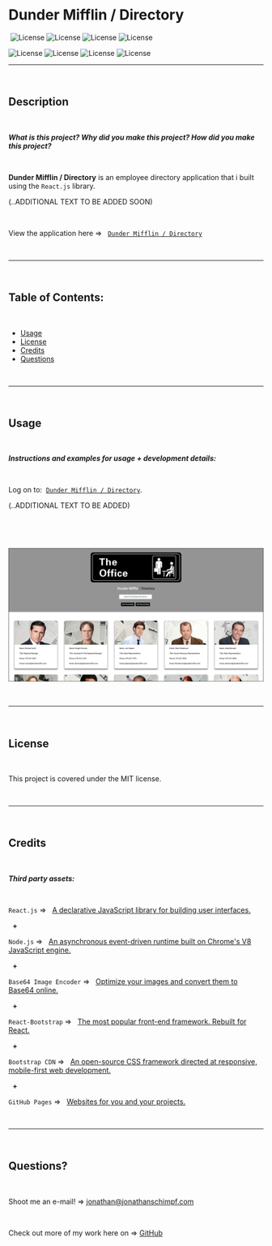 # Dunder Mifflin / Directory


‎
‎‎![License](https://img.shields.io/static/v1?label=License&message=MIT&color=brightgreen) 
![License](https://img.shields.io/static/v1?label=Language&message=JavaScript&color=yellow)
![License](https://img.shields.io/static/v1?label=Library&message=React.js&color=pink) 
![License](https://img.shields.io/static/v1?label=Environment&message=Node.js&color=red)


![License](https://img.shields.io/static/v1?label=Encoding.Scheme&message=Base64&color=blueviolet)
![License](https://img.shields.io/static/v1?label=Language&message=HTML5&color=orange) ![License](https://img.shields.io/static/v1?label=Language&message=CSS3&color=blue) ![License](https://img.shields.io/static/v1?label=Framework&message=React-Bootstrap&color=green) 
  

  ---
  
  <p>&nbsp;<p>
    

## Description 

<p>&nbsp;<p>

<strong><em>What is this project? Why did you make this project? How did you make this project?</strong></em>

<p>&nbsp;<p>

<b>Dunder Mifflin / Directory</b> is an employee directory application that i built using the `React.js` library.

(..ADDITIONAL TEXT TO BE ADDED SOON)

<p>&nbsp;<p>


View the application here =>‏‏‎ ‎‏‏‎ ‎‏‏‎ ‎‏‏[`Dunder Mifflin / Directory`](https://jonathanschimpf.github.io/Employee-Directory-ReactJS/)


<p>&nbsp;<p>


---

<p>&nbsp;<p>


## Table of Contents: 

<p>&nbsp;<p>

* [Usage](#usage)
* [License](#license)
* [Credits](#credits)
* [Questions](#questions)

<p>&nbsp;<p>

---


<p>&nbsp;<p>


## Usage


<p>&nbsp;<p>


<strong><em>Instructions and examples for usage + development details:</strong></em>

<p>&nbsp;<p>


Log on to:‏‏‎ ‎‏‏‎ ‎‎‏‏[`Dunder Mifflin / Directory`](https://jonathanschimpf.github.io/Employee-Directory-ReactJS/). 

(..ADDITIONAL TEXT TO BE ADDED)

<p>&nbsp;<p>



<p>&nbsp;<p>


[![IMAGE](public/readme_content/dunder.mifflin.directory_screengrab.jpg)](https://jonathanschimpf.github.io/Employee-Directory-ReactJS/) 


<p>&nbsp;<p>


--- 


<!-- <p>&nbsp;<p>



[![IMAGE](public/assets/images/screengrab_2.jpg)](https://onlineoffline-budget-app.herokuapp.com/) 


<p>&nbsp;<p>
 


---

<p>&nbsp;</p>
<p align= "center"><img src="public/assets/images/Online_Offline_Budget_Tool_Final.gif" alt="animated" href="https://onlineoffline-budget-app.herokuapp.com/" /></p>
<p>&nbsp;</p>   


--- -->



<p>&nbsp;<p>


## License


<p>&nbsp;<p>


This project is covered under the MIT license. 


<p>&nbsp;<p>


---


<p>&nbsp;<p>


## Credits


<p>&nbsp;<p>


<strong><em>Third party assets:</strong></em>


<p>&nbsp;<p>


`React.js` =>‏‏‎ ‎ ‏‏‎ ‎[A declarative JavaScript library for building user interfaces.](https://reactjs.org/)



<p>&nbsp;‏‏‎‏‏‎ ‎<strong>+</strong></p>



`Node.js` =>‏‏‎ ‎ ‏‏‎ ‎[An asynchronous event-driven runtime built on Chrome's V8 JavaScript engine.](https://nodejs.org/en/)



<p>&nbsp;‏‏‎‏‏‎ ‎<strong>+</strong></p>


`Base64 Image Encoder` =>‏‏‎ ‎ ‏‏‎ ‎[Optimize your images and convert them to Base64 online.](https://www.base64-image.de/)



<p>&nbsp;‏‏‎‏‏‎ ‎<strong>+</strong></p>



`React-Bootstrap` =>‏‏‎ ‎ ‏‏‎ ‎[The most popular front-end framework. Rebuilt for React.](https://react-bootstrap.github.io/)



<p>&nbsp;‏‏‎‏‏‎ ‎<strong>+</strong></p>


`Bootstrap CDN` =>‏‏‎ ‎ ‏‏‎ ‎[An open-source CSS framework directed at responsive, mobile-first web development.](https://getbootstrap.com/)



<p>&nbsp;‏‏‎‏‏‎ ‎<strong>+</strong></p>



`GitHub Pages` =>‏‏‎ ‎ ‏‏‎ ‎[Websites for you and your projects.](https://pages.github.com/)



<p>&nbsp;<p>


---


<p>&nbsp;<p>


## Questions?


<p>&nbsp;<p>


Shoot me an e-mail! => jonathan@jonathanschimpf.com

<p>&nbsp;<p>


Check out more of my work here on =>
[GitHub](http://github.com/jonathanschimpf)

<p>&nbsp;<p>






